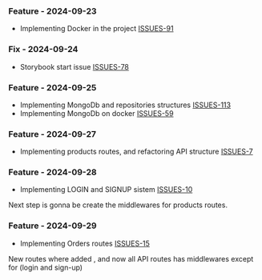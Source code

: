 ### Feature - 2024-09-23

- Implementing Docker in the project [ISSUES-91](https://github.com/jhanke00/next-product-site/issues/91)

### Fix - 2024-09-24

- Storybook start issue [ISSUES-78](https://github.com/jhanke00/next-product-site/issues/78)

### Feature - 2024-09-25

- Implementing MongoDb and repositories structures [ISSUES-113](https://github.com/jhanke00/next-product-site/issues/113)
- Implementing MongoDb on docker [ISSUES-59](https://github.com/jhanke00/next-product-site/issues/59)

### Feature - 2024-09-27

- Implementing products routes, and refactoring API structure [ISSUES-7](https://github.com/jhanke00/next-product-site/issues/7)

### Feature - 2024-09-28

- Implementing LOGIN and SIGNUP sistem [ISSUES-10](https://github.com/jhanke00/next-product-site/issues/10)

Next step is gonna be create the middlewares for products routes.

### Feature - 2024-09-29

- Implementing Orders routes [ISSUES-15](https://github.com/jhanke00/next-product-site/issues/15)

New routes where added , and now all API routes has middlewares except for (login and sign-up)
